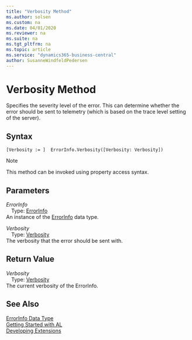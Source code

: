 ```yaml
---
title: "Verbosity Method"
ms.author: solsen
ms.custom: na
ms.date: 04/01/2020
ms.reviewer: na
ms.suite: na
ms.tgt_pltfrm: na
ms.topic: article
ms.service: "dynamics365-business-central"
author: SusanneWindfeldPedersen
---
```

[//]: # (START>DO_NOT_EDIT)
[//]: # (IMPORTANT:Do not edit any of the content between here and the END>DO_NOT_EDIT.)
[//]: # (Any modifications should be made in the .xml files in the ModernDev repo.)
# Verbosity Method
Specifies the severity level of the error. This can determine whether the error should be sent to telemetry (which is based on the trace level setting of the server).


## Syntax
```
[Verbosity := ]  ErrorInfo.Verbosity([Verbosity: Verbosity])
```
> [!NOTE]  
> This method can be invoked using property access syntax.  
## Parameters
*ErrorInfo*  
&emsp;Type: [ErrorInfo](errorinfo-data-type.md)  
An instance of the [ErrorInfo](errorinfo-data-type.md) data type.  

*Verbosity*  
&emsp;Type: [Verbosity](../verbosity/verbosity-option.md)  
The verbosity that the error should be sent with.  


## Return Value
*Verbosity*  
&emsp;Type: [Verbosity](../verbosity/verbosity-option.md)  
The current verbosity of the ErrorInfo.  


[//]: # (IMPORTANT: END>DO_NOT_EDIT)
## See Also
[ErrorInfo Data Type](errorinfo-data-type.md)  
[Getting Started with AL](../../devenv-get-started.md)  
[Developing Extensions](../../devenv-dev-overview.md)
